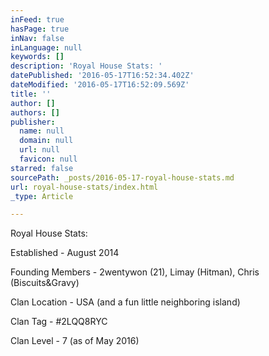```yaml
---
inFeed: true
hasPage: true
inNav: false
inLanguage: null
keywords: []
description: 'Royal House Stats: '
datePublished: '2016-05-17T16:52:34.402Z'
dateModified: '2016-05-17T16:52:09.569Z'
title: ''
author: []
authors: []
publisher:
  name: null
  domain: null
  url: null
  favicon: null
starred: false
sourcePath: _posts/2016-05-17-royal-house-stats.md
url: royal-house-stats/index.html
_type: Article

---
```

Royal House Stats: 

Established - August 2014

Founding Members - 2wentywon (21), Limay (Hitman), Chris (Biscuits&Gravy)

Clan Location - USA (and a fun little neighboring island)

Clan Tag - \#2LQQ8RYC

Clan Level - 7 (as of May 2016)